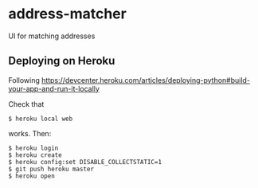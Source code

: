 # address-matcher
UI for matching addresses


## Deploying on Heroku

Following https://devcenter.heroku.com/articles/deploying-python#build-your-app-and-run-it-locally

Check that
```
$ heroku local web
```
works. Then:
```
$ heroku login
$ heroku create
$ heroku config:set DISABLE_COLLECTSTATIC=1
$ git push heroku master
$ heroku open

